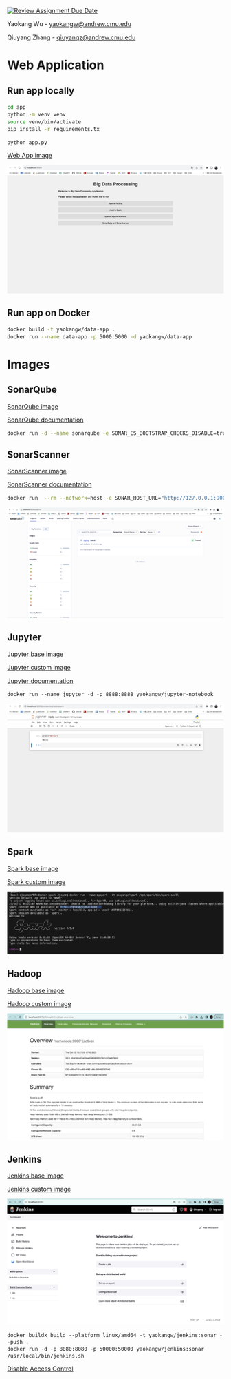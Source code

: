 [![Review Assignment Due Date](https://classroom.github.com/assets/deadline-readme-button-24ddc0f5d75046c5622901739e7c5dd533143b0c8e959d652212380cedb1ea36.svg)](https://classroom.github.com/a/gmvPxYB2)


Yaokang Wu - yaokangw@andrew.cmu.edu

Qiuyang Zhang - qiuyangz@andrew.cmu.edu

# Web Application

## Run app locally

```bash
cd app
python -m venv venv
source venv/bin/activate
pip install -r requirements.tx
```

```bash
python app.py
```

[Web App image](https://hub.docker.com/r/yaokangw/data-app)

![Web App Screenshot](imgs/webapp.jpg)

## Run app on Docker


```bash
docker build -t yaokangw/data-app .
docker run --name data-app -p 5000:5000 -d yaokangw/data-app
```

# Images

## SonarQube

[SonarQube image](https://hub.docker.com/_/sonarqube)

[SonarQube documentation](https://docs.sonarsource.com/sonarqube/latest/setup-and-upgrade/install-the-server/)

```bash
docker run -d --name sonarqube -e SONAR_ES_BOOTSTRAP_CHECKS_DISABLE=true -p 9000:9000 sonarqube:latest
```

## SonarScanner

[SonarScanner image](https://hub.docker.com/r/sonarsource/sonar-scanner-cli)

[SonarScanner documentation](https://docs.sonarsource.com/sonarqube/latest/analyzing-source-code/scanners/sonarscanner/)

```bash
docker run  --rm --network=host -e SONAR_HOST_URL="http://127.0.0.1:9000" -e SONAR_SCANNER_OPTS="-Dsonar.projectKey=dummy" -e SONAR_TOKEN="squ_3d972dd73f4e3a7abf386ae9eda5c70ee05b683a" -v "https://github.com/Hallimede/dummy-project" sonarsource/sonar-scanner-cli
```

![SonarQube Screenshot](imgs/sonarqube.jpg)

## Jupyter

[Jupyter base image](https://hub.docker.com/r/jupyter/base-notebook)

[Jupyter custom image](https://hub.docker.com/repository/docker/yaokangw/jupyter-notebook/general)

[Jupyter documentation](https://jupyter-docker-stacks.readthedocs.io/en/latest/index.html)

```
docker run --name jupyter -d -p 8888:8888 yaokangw/jupyter-notebook
```

![Jupyter Notebook Screenshot](imgs/jupyternotebook.jpg)


## Spark

[Spark base image](https://hub.docker.com/layers/apache/spark/latest/images/sha256-a4a48089219912a8a87d7928541d576df00fc8d95f18a1509624e32b0e5c97d7?context=explore)


[Spark custom image](https://hub.docker.com/layers/qiuyangz/spark/latest/images/sha256-3809b9a329db6b13278661155941c7aad31e7d94abd39692d9cd1f562ded3043?context=repo)


![Spark Screenshot](imgs/spark.jpg)


## Hadoop

[Hadoop base image](https://hub.docker.com/layers/apache/hadoop/3/images/sha256-af361b20bec0dfb13f03279328572ba764926e918c4fe716e197b8be2b08e37f?context=explore)

[Hadoop custom image](https://hub.docker.com/layers/qiuyangz/myhadoop/latest/images/sha256-af361b20bec0dfb13f03279328572ba764926e918c4fe716e197b8be2b08e37f?context=repo)


![Hadoop Screenshot](imgs/hadoop.jpg)

## Jenkins

[Jenkins base image](https://hub.docker.com/layers/jenkins/jenkins/2.414.2-jdk17/images/sha256-8f8122dca2bce1df41da1cbeb8976f2603af6b76928f3bfcc6446e6a6eb126d4?context=explore)

[Jenkins custom image](https://hub.docker.com/layers/qiuyangz/myjenkins/latest/images/sha256-47cb6d1b01bf90535e1f7e9ff377ec07db4792328ca238425ecf181a740289a9?context=repo)

![Jenkins Screenshot](imgs/jenkins.jpg)

```
docker buildx build --platform linux/amd64 -t yaokangw/jenkins:sonar --push .
docker run -d -p 8080:8080 -p 50000:50000 yaokangw/jenkins:sonar /usr/local/bin/jenkins.sh
```

[Disable Access Control](https://www.jenkins.io/doc/book/security/access-control/disable/)